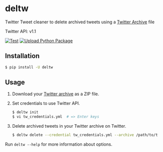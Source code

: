 deltw
=====

Twitter Tweet cleaner to delete archived tweets using a [Twitter Archive](https://support.twitter.com/articles/20170160) file

Twitter API: v1.1

[![Test](https://github.com/dceoy/deltw/actions/workflows/test.yml/badge.svg)](https://github.com/dceoy/deltw/actions/workflows/test.yml)
[![Upload Python Package](https://github.com/dceoy/deltw/actions/workflows/python-publish.yml/badge.svg)](https://github.com/dceoy/deltw/actions/workflows/python-publish.yml)

Installation
------------

```sh
$ pip install -U deltw
```

Usage
-----


1.  Download your [Twitter archive](https://support.twitter.com/articles/20170160) as a ZIP file.

2.  Set credentials to use Twitter API.

    ```sh
    $ deltw init
    $ vi tw_credentials.yml  # => Enter keys
    ```

3.  Delete archived tweets in your Twitter archive on Twitter.

    ```sh
    $ deltw delete --credential tw_credentials.yml --archive /path/to/tweet_archive.zip
    ```

Run `deltw --help` for more information about options.
